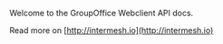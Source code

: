 Welcome to the GroupOffice Webclient API docs.

Read more on [http://intermesh.io](http://intermesh.io)
